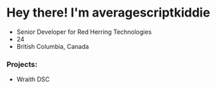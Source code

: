 # Hey there! I'm averagescriptkiddie

- Senior Developer for Red Herring Technologies
- 24
- British Columbia, Canada

### Projects:
  - Wraith DSC

